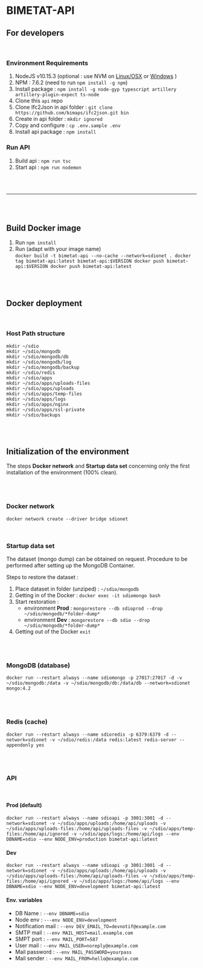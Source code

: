 # BIMETAT-API

## For developers

<br>

### Environment Requirements
1. NodeJS v10.15.3 (optional : use NVM on [Linux/OSX](https://github.com/nvm-sh/nvm) or [Windows](https://github.com/coreybutler/nvm-windows)  )
2. NPM : 7.6.2 (need to run `npm install -g npm`)
3. Install package : `npm install -g node-gyp typescript artillery artillery-plugin-expect ts-node`
4. Clone this `api` repo
5. Clone Ifc2Json in api folder : `git clone https://github.com/bimaps/ifc2json.git bin`
6. Create in api folder : `mkdir ignored`
7. Copy and configure : `cp .env.sample .env`
8. Install api package : `npm install`


### Run API
1. Build api : `npm run tsc`
2. Start api : `npm run nodemon`

<br>
<br>

---

<br>
<br>

## Build Docker image


1. Run  `npm install`
2. Run (adapt with your image name)  
        ```
        docker build -t bimetat-api --no-cache --network=sdionet .
        docker tag bimetat-api:latest bimetat-api:$VERSION
        docker push bimetat-api:$VERSION
        docker push bimetat-api:latest
        ```

<br>
<br>

## Docker deployment

<br>

### Host Path structure

```
mkdir ~/sdio
mkdir ~/sdio/mongodb
mkdir ~/sdio/mongodb/db
mkdir ~/sdio/mongodb/log
mkdir ~/sdio/mongodb/backup
mkdir ~/sdio/redis
mkdir ~/sdio/apps
mkdir ~/sdio/apps/uploads-files
mkdir ~/sdio/apps/uploads
mkdir ~/sdio/apps/temp-files
mkdir ~/sdio/apps/logs
mkdir ~/sdio/apps/nginx
mkdir ~/sdio/apps/ssl-private
mkdir ~/sdio/backups

```

<br>
<br>


## Initialization of the environment

The steps **Docker network** and **Startup data set** concerning only the first installation of the environment (100% clean).

<br>
<br>

### Docker network
`docker network create --driver bridge sdionet`

<br>

### Startup data set

The dataset (mongo dump) can be obtained on request. Procedure to be performed after setting up the MongoDB Container.


Steps to restore the dataset :

1. Place dataset in folder (unziped) : `~/sdio/mongodb`
2. Getting in of the Docker :  `docker exec -it sdiomongo bash`
3. Start restoration :
    - environment **Prod** : `mongorestore --db sdioprod --drop ~/sdio/mongodb/*folder-dump*`
    - environment **Dev** : `mongorestore --db sdio --drop ~/sdio/mongodb/*folder-dump*`
4. Getting out of the Docker `exit`

<br>
<br>

### MongoDB (database)

`docker run --restart always --name sdiomongo -p 27017:27017 -d -v ~/sdio/mongodb:/data -v ~/sdio/mongodb/db:/data/db --network=sdionet mongo:4.2`


<br>
<br>

### Redis (cache)

`docker run --restart always --name sdioredis -p 6379:6379 -d --network=sdionet -v ~/sdio/redis:/data redis:latest redis-server --appendonly yes`


<br>
<br>

### API

<br>

#### Prod (default)
`docker run --restart always --name sdioapi -p 3001:3001 -d --network=sdionet -v ~/sdio/apps/uploads:/home/api/uploads -v ~/sdio/apps/uploads-files:/home/api/uploads-files -v ~/sdio/apps/temp-files:/home/api/ignored -v ~/sdio/apps/logs:/home/api/logs --env DBNAME=sdio --env NODE_ENV=production bimetat-api:latest`


#### Dev
`docker run --restart always --name sdioapi -p 3001:3001 -d --network=sdionet -v ~/sdio/apps/uploads:/home/api/uploads -v ~/sdio/apps/uploads-files:/home/api/uploads-files -v ~/sdio/apps/temp-files:/home/api/ignored -v ~/sdio/apps/logs:/home/api/logs --env DBNAME=sdio --env NODE_ENV=development bimetat-api:latest`


#### Env. variables
- DB Name : `--env DBNAME=sdio`
- Node env : `---env NODE_ENV=development`
- Notification mail : `--env DEV_EMAIL_TO=devnotif@example.com`
- SMTP mail : `--env MAIL_HOST=mail.example.com`
- SMPT port : `--env MAIL_PORT=587`
- User mail : `--env MAIL_USER=noreply@example.com`
- Mail password : `--env MAIL_PASSWORD=yourpass`
- Mail sender : `--env MAIL_FROM=hello@example.com`


